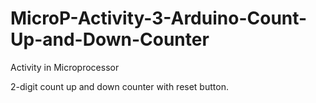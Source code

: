 # MicroP-Activity-3-Arduino-Count-Up-and-Down-Counter
Activity in Microprocessor


2-digit count up and down counter with reset button. 
